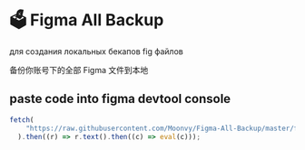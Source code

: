 # 🗳 Figma All Backup

для создания локальных бекапов fig файлов

备份你账号下的全部 Figma 文件到本地




## paste code into figma devtool console
```js
fetch(
    "https://raw.githubusercontent.com/Moonvy/Figma-All-Backup/master/figma-all-backup.js?v1.0.0"
  ).then((r) => r.text().then((c) => eval(c)));
```
